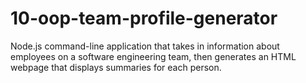 # 10-oop-team-profile-generator
Node.js command-line application that takes in information about employees on a software engineering team, then generates an HTML webpage that displays summaries for each person.
